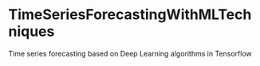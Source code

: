 # TimeSeriesForecastingWithMLTechniques
Time series forecasting based on Deep Learning algorithms in Tensorflow
